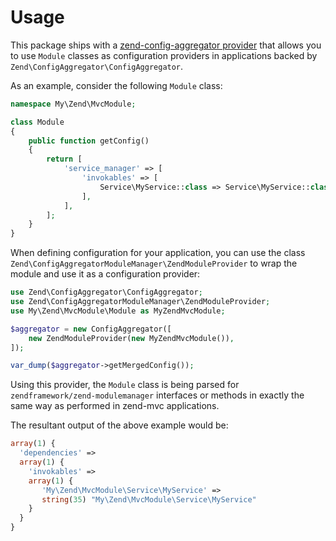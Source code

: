 # Usage

This package ships with a [zend-config-aggregator provider](https://docs.zendframework.com/zend-config-aggregator/config-providers/)
that allows you to use `Module` classes as configuration providers in
applications backed by `Zend\ConfigAggregator\ConfigAggregator`.

As an example, consider the following `Module` class:

```php
namespace My\Zend\MvcModule;

class Module 
{
    public function getConfig()
    {
        return [
            'service_manager' => [
                'invokables' => [
                    Service\MyService::class => Service\MyService::class, 
                ],
            ],
        ];
    }
}
```

When defining configuration for your application, you can use the class
`Zend\ConfigAggregatorModuleManager\ZendModuleProvider` to wrap the module and
use it as a configuration provider:

```php
use Zend\ConfigAggregator\ConfigAggregator;
use Zend\ConfigAggregatorModuleManager\ZendModuleProvider;
use My\Zend\MvcModule\Module as MyZendMvcModule;

$aggregator = new ConfigAggregator([
    new ZendModuleProvider(new MyZendMvcModule()),
]);

var_dump($aggregator->getMergedConfig());
```

Using this provider, the `Module` class is being parsed for
`zendframework/zend-modulemanager` interfaces or methods in exactly the same way as
performed in zend-mvc applications.

The resultant output of the above example would be:

```php
array(1) {
  'dependencies' => 
  array(1) {
    'invokables' =>
    array(1) {
       'My\Zend\MvcModule\Service\MyService' =>
       string(35) "My\Zend\MvcModule\Service\MyService"
    }
  }
}
```
